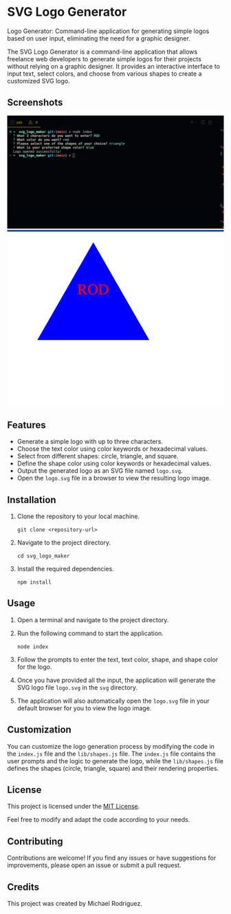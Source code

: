 
# SVG Logo Generator
Logo Generator: Command-line application for generating simple logos based on user input, eliminating the need for a graphic designer.

The SVG Logo Generator is a command-line application that allows freelance web developers to generate simple logos for their projects without relying on a graphic designer. It provides an interactive interface to input text, select colors, and choose from various shapes to create a customized SVG logo.


## Screenshots
![Screenshot 1](./Assets/Screenshot%202023-06-28%20at%2011.23.47%20PM.png)
![Screenshot 2](./Assets/Screenshot%202023-06-28%20at%2011.20.48%20PM.png)

## Features

- Generate a simple logo with up to three characters.
- Choose the text color using color keywords or hexadecimal values.
- Select from different shapes: circle, triangle, and square.
- Define the shape color using color keywords or hexadecimal values.
- Output the generated logo as an SVG file named `logo.svg`.
- Open the `logo.svg` file in a browser to view the resulting logo image.

## Installation

1. Clone the repository to your local machine.
   ```shell
   git clone <repository-url>
   ```

2. Navigate to the project directory.
   ```shell
   cd svg_logo_maker
   ```

3. Install the required dependencies.
   ```shell
   npm install
   ```

## Usage

1. Open a terminal and navigate to the project directory.

2. Run the following command to start the application.
   ```shell
   node index
   ```

3. Follow the prompts to enter the text, text color, shape, and shape color for the logo.

4. Once you have provided all the input, the application will generate the SVG logo file `logo.svg` in the `svg` directory.

5. The application will also automatically open the `logo.svg` file in your default browser for you to view the logo image.

## Customization

You can customize the logo generation process by modifying the code in the `index.js` file and the `lib/shapes.js` file. The `index.js` file contains the user prompts and the logic to generate the logo, while the `lib/shapes.js` file defines the shapes (circle, triangle, square) and their rendering properties.

## License

This project is licensed under the [MIT License](LICENSE).

Feel free to modify and adapt the code according to your needs.

## Contributing

Contributions are welcome! If you find any issues or have suggestions for improvements, please open an issue or submit a pull request.

## Credits

This project was created by Michael Rodriguez.

